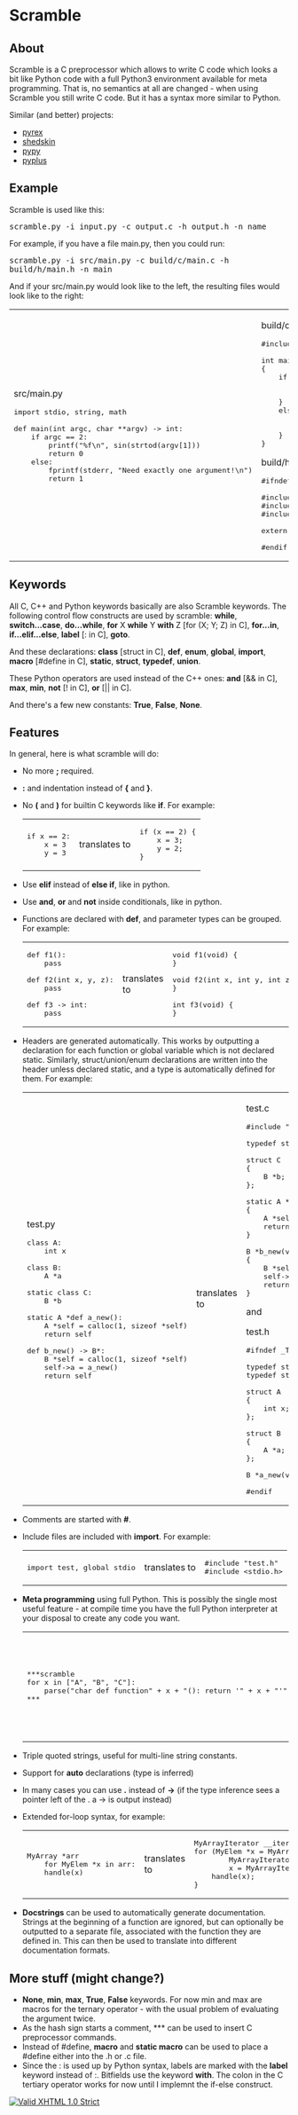 # Scramble

## About

Scramble is a C preprocessor which allows to write C code which looks a bit like Python code with a full Python3 environment available for meta programming. That is, no semantics at all are changed - when using Scramble you still write C code. But it has a syntax more similar to Python.

Similar (and better) projects:

*   [pyrex](http://www.cosc.canterbury.ac.nz/~greg/python/Pyrex/)
*   [shedskin](http://shed-skin.blogspot.com)
*   [pypy](http://pypy.org/)
*   [pyplus](http://www.imitationpickles.org/pyplus/)

## Example

Scramble is used like this:

<tt>scramble.py -i input.py -c output.c -h output.h -n name</tt>

For example, if you have a file main.py, then you could run:

<tt>scramble.py -i src/main.py -c build/c/main.c -h build/h/main.h -n main</tt>

And if your src/main.py would look like to the left, the resulting files would look like to the right:

<table>

<tbody>

<tr>

<td>

src/main.py

<pre>import stdio, string, math

def main(int argc, char **argv) -> int:
    if argc == 2:
        printf("%f\n", sin(strtod(argv[1]))
        return 0
    else:
        fprintf(stderr, "Need exactly one argument!\n")
        return 1
</pre>

</td>

<td>

build/c/main.c

<pre>#include "main.h"

int main(int argc, char **argv)
{
    if (argc == 2) {
        printf("%f\n", sin(strtod(argv[1]));
        return 0;
    }
    else {
        fprintf(stderr, "Need exactly one argument!\n");
        return 1;
    }
}
</pre>

build/h/main.h

<pre>#ifndef _MAIN_

#include "stdio.h"
#include "string.h"
#include "math.h"

extern int main(int argc, char **argv);

#endif
</pre>

</td>

</tr>

</tbody>

</table>

## Keywords

All C, C++ and Python keywords basically are also Scramble keywords. The following control flow constructs are used by scramble: **while**, **switch...case**, **do...while**, **for** X **while** Y **with** Z [for (X; Y; Z) in C], **for...in**, **if...elif...else**, **label** [: in C], **goto**.

And these declarations: **class** [struct in C], **def**, **enum**, **global**, **import**, **macro** [#define in C], **static**, **struct**, **typedef**, **union**.

These Python operators are used instead of the C++ ones: **and** [&& in C], **max**, **min**, **not** [! in C], **or** [|| in C].

And there's a few new constants: **True**, **False**, **None**.

## Features

In general, here is what scramble will do:

*   No more **;** required.
*   **:** and indentation instead of **{** and **}**.
*   No **(** and **)** for builtin C keywords like **if**. For example:

    <table>

    <tbody>

    <tr>

    <td>

    <pre>if x == 2:
        x = 3
        y = 3
    </pre>

    </td>

    <td>translates to</td>

    <td>

    <pre>if (x == 2) {
        x = 3;
        y = 2;
    }
    </pre>

    </td>

    </tr>

    </tbody>

    </table>

*   Use **elif** instead of **else if**, like in python.
*   Use **and**, **or** and **not** inside conditionals, like in python.
*   Functions are declared with **def**, and parameter types can be grouped. For example:

    <table>

    <tbody>

    <tr>

    <td>

    <pre>def f1():
        pass

    def f2(int x, y, z):
        pass

    def f3 -> int:
        pass
    </pre>

    </td>

    <td>translates to</td>

    <td>

    <pre>void f1(void) {
    }

    void f2(int x, int y, int z) {
    }

    int f3(void) {
    }
    </pre>

    </td>

    </tr>

    </tbody>

    </table>

*   Headers are generated automatically. This works by outputting a declaration for each function or global variable which is not declared static. Similarly, struct/union/enum declarations are written into the header unless declared static, and a type is automatically defined for them. For example:

    <table>

    <tbody>

    <tr>

    <td>

    test.py

    <pre>class A:
        int x

    class B:
        A *a

    static class C:
        B *b

    static A *def a_new():
        A *self = calloc(1, sizeof *self)
        return self

    def b_new() -> B*:
        B *self = calloc(1, sizeof *self)
        self->a = a_new()
        return self
    </pre>

    </td>

    <td>translates to</td>

    <td>

    test.c

    <pre>#include "test.h"

    typedef struct C C;

    struct C
    {
        B *b;
    };

    static A *a_new(void)
    {
        A *self = calloc(1, sizeof *self);
        return self;
    }

    B *b_new(void)
    {
        B *self = calloc(1, sizeof *self);
        self->a = a_new();
        return self;
    }
    </pre>

    and

    test.h

    <pre>#ifndef _TEST_

    typedef struct A A;
    typedef struct B B;

    struct A
    {
        int x;
    };

    struct B
    {
        A *a;
    };

    B *a_new(void);

    #endif
    </pre>

    </td>

    </tr>

    </tbody>

    </table>

*   Comments are started with **#**.
*   Include files are included with **import**. For example:

    <table>

    <tbody>

    <tr>

    <td>

    <pre>import test, global stdio
    </pre>

    </td>

    <td>translates to</td>

    <td>

    <pre>#include "test.h"
    #include &lt;stdio.h&gt;
    </pre>

    </td>

    </tr>

    </tbody>

    </table>

*   **Meta programming** using full Python. This is possibly the single most useful feature - at compile time you have the full Python interpreter at your disposal to create any code you want.

    <table>

    <tbody>

    <tr>

    <td>

    <pre>***scramble
    for x in ["A", "B", "C"]:
        parse("char def function" + x + "(): return '" + x + "'")
    ***
    </pre>

    </td>

    <td>translates to</td>

    <td>

    <pre>char functionA(void) {
        return 'A';
    }

    char functionB(void) {
        return 'B';
    }

    char functionC(void) {
        return 'C';
    }
    </pre>

    </td>

    </tr>

    </tbody>

    </table>

*   Triple quoted strings, useful for multi-line string constants.
*   Support for **auto** declarations (type is inferred)
*   In many cases you can use **.** instead of **->** (if the type inference sees a pointer left of the . a -> is output instead)
*   Extended for-loop syntax, for example:

    <table>

    <tbody>

    <tr>

    <td>

    <pre>MyArray *arr
        for MyElem *x in arr:
        handle(x)
    </pre>

    </td>

    <td>translates to</td>

    <td>

    <pre>MyArrayIterator __iter__ = MyArrayIterator_first(arr);
    for (MyElem *x = MyArrayIterator_item(arr, &__iter__);
            MyArrayIterator_next(arr, &__iter__);
            x = MyArrayIterator_item(arr, &__iter__)) {
        handle(x);
    }
    </pre>

    </td>

    </tr>

    </tbody>

    </table>

*   **Docstrings** can be used to automatically generate documentation. Strings at the beginning of a function are ignored, but can optionally be outputted to a separate file, associated with the function they are defined in. This can then be used to translate into different documentation formats.

## More stuff (might change?)

*   **None**, **min**, **max**, **True**, **False** keywords. For now min and max are macros for the ternary operator - with the usual problem of evaluating the argument twice.
*   As the hash sign starts a comment, *** can be used to insert C preprocessor commands.
*   Instead of #define, **macro** and **static macro** can be used to place a #define either into the .h or .c file.
*   Since the : is used up by Python syntax, labels are marked with the **label** keyword instead of :. Bitfields use the keyword **with**. The colon in the C tertiary operator works for now until I implemnt the if-else construct.

[![Valid XHTML 1.0 Strict](http://www.w3.org/Icons/valid-xhtml10)](http://validator.w3.org/check?uri=referer)
